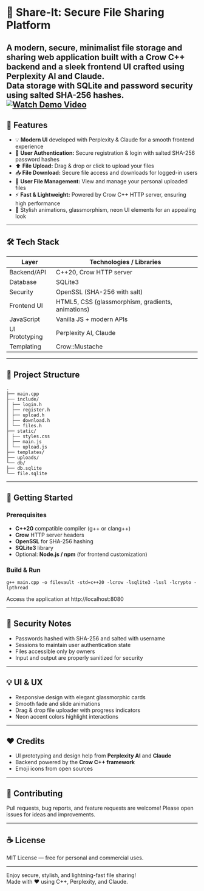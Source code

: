 # 📁 Share-It: Secure File Sharing Platform

A modern, secure, minimalist **file storage and sharing web application** built with a **Crow C++ backend** and a sleek frontend UI crafted using **Perplexity AI** and **Claude**.  
Data storage with **SQLite** and password security using salted SHA-256 hashes.
[![Watch Demo Video](https://img.shields.io/badge/Watch-Demo-blue)](https://project.harshishere.in.net/player.html?video=Share-It%20.mp4)
---

## 🚀 Features

- 💡 **Modern UI** developed with Perplexity & Claude for a smooth frontend experience  
- 🔐 **User Authentication:** Secure registration & login with salted SHA-256 password hashes  
- ⬆️ **File Upload:** Drag & drop or click to upload your files  
- 📥 **File Download:** Secure file access and downloads for logged-in users  
- 📂 **User File Management:** View and manage your personal uploaded files  
- ⚡ **Fast & Lightweight:** Powered by Crow C++ HTTP server, ensuring high performance  
- 🎨 Stylish animations, glassmorphism, neon UI elements for an appealing look  

---

## 🛠️ Tech Stack

| Layer           | Technologies / Libraries                             |
|-----------------|----------------------------------------------------|
| Backend/API     | C++20, Crow HTTP server                             |
| Database        | SQLite3                                            |
| Security        | OpenSSL (SHA-256 with salt)                        |
| Frontend UI     | HTML5, CSS (glassmorphism, gradients, animations) |
| JavaScript      | Vanilla JS + modern APIs                            |
| UI Prototyping  | Perplexity AI, Claude                              |
| Templating      | Crow::Mustache                                     |

---

## 📁 Project Structure
```
.
├── main.cpp 
├── include/
│ ├── login.h 
│ ├── register.h
│ ├── upload.h
│ ├── download.h 
│ └── files.h
├── static/ 
│ ├── styles.css 
│ ├── main.js 
│ └── upload.js 
├── templates/
├── uploads/ 
└── db/ 
├── db.sqlite 
└── file.sqlite 

```


---

## 🚀 Getting Started

### Prerequisites

- **C++20** compatible compiler (g++ or clang++)  
- **Crow** HTTP server headers  
- **OpenSSL** for SHA-256 hashing  
- **SQLite3** library  
- Optional: **Node.js / npm** (for frontend customization)

### Build & Run

```
g++ main.cpp -o filevault -std=c++20 -lcrow -lsqlite3 -lssl -lcrypto -lpthread
```

Access the application at http://localhost:8080

---

## 🔐 Security Notes

- Passwords hashed with SHA-256 and salted with username  
- Sessions to maintain user authentication state  
- Files accessible only by owners  
- Input and output are properly sanitized for security  

---

## 💡 UI & UX

- Responsive design with elegant glassmorphic cards  
- Smooth fade and slide animations  
- Drag & drop file uploader with progress indicators  
- Neon accent colors highlight interactions  

---

## ❤️ Credits

- UI prototyping and design help from **Perplexity AI** and **Claude**  
- Backend powered by the **Crow C++ framework**  
- Emoji icons from open sources  

---

## 🤝 Contributing

Pull requests, bug reports, and feature requests are welcome! Please open issues for ideas and improvements.

---

## ☕ License

MIT License — free for personal and commercial uses.

---

Enjoy secure, stylish, and lightning-fast file sharing!  
Made with ❤️ using C++, Perplexity, and Claude.

